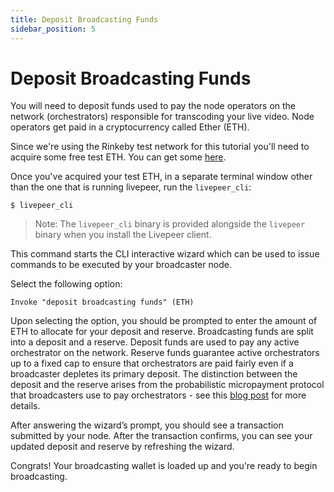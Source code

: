 ```yaml
---
title: Deposit Broadcasting Funds
sidebar_position: 5
---
```


# Deposit Broadcasting Funds

You will need to deposit funds used to pay the node operators on the network
(orchestrators) responsible for transcoding your live video. Node operators get
paid in a cryptocurrency called Ether (ETH).

Since we're using the Rinkeby test network for this tutorial you'll need to acquire
some free test ETH. You can get some [here](https://faucet.rinkeby.io/).

Once you've acquired your test ETH, in a separate terminal window other than the
one that is running livepeer, run the `livepeer_cli`:

`$ livepeer_cli`

> Note: The `livepeer_cli` binary is provided alongside the `livepeer` binary
> when you install the Livepeer client.

This command starts the CLI interactive wizard which can be used to issue
commands to be executed by your broadcaster node.

Select the following option:

`Invoke "deposit broadcasting funds" (ETH)`

Upon selecting the option, you should be prompted to enter the amount of ETH to
allocate for your deposit and reserve. Broadcasting funds are split into a
deposit and a reserve. Deposit funds are used to pay any active orchestrator on
the network. Reserve funds guarantee active orchestrators up to a fixed cap to
ensure that orchestrators are paid fairly even if a broadcaster depletes its
primary deposit. The distinction between the deposit and the reserve arises from
the probabilistic micropayment protocol that broadcasters use to pay
orchestrators - see this
[blog post](https://medium.com/livepeer-blog/streamflow-probabilistic-micropayments-f3a647672462)
for more details.

After answering the wizard’s prompt, you should see a transaction submitted by
your node. After the transaction confirms, you can see your updated deposit and
reserve by refreshing the wizard.

Congrats! Your broadcasting wallet is loaded up and you're ready to begin
broadcasting.

